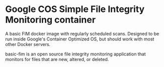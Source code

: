 Google COS Simple File Integrity Monitoring container
======================

A basic FIM docker image with regularly scheduled scans.
Designed to be run inside Google's Container Optimized OS,
but should work with most other Docker servers.

basic-fim is an open source file integrity monitoring application that monitors for files that are new, altered, or deleted.
